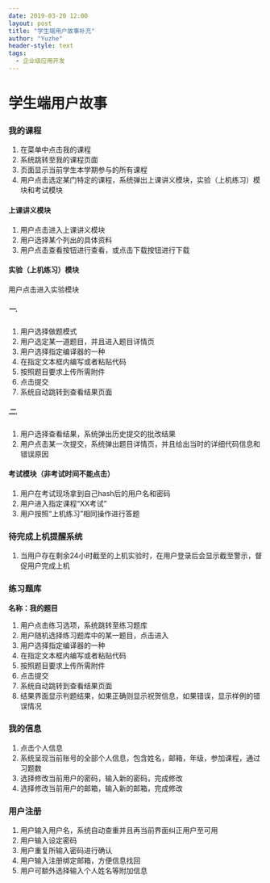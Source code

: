 ```yaml
---
date: 2019-03-20 12:00
layout: post
title: "学生端用户故事补充"
author: "Yuzhe"
header-style: text
tags:
  - 企业级应用开发
---
```


#	学生端用户故事

### 我的课程

1.	在菜单中点击我的课程
2.	系统跳转至我的课程页面
3.	页面显示当前学生本学期参与的所有课程
4.	用户点击选定某门特定的课程，系统弹出上课讲义模块，实验（上机练习）模块和考试模块

#### 上课讲义模块

1.	用户点击进入上课讲义模块
2.	用户选择某个列出的具体资料
3.	用户点击查看按钮进行查看，或点击下载按钮进行下载

#### 实验（上机练习）模块

用户点击进入实验模块

##### 一.

1. 用户选择做题模式
2. 用户选定某一道题目，并且进入题目详情页
3. 用户选择指定编译器的一种
4. 在指定文本框内编写或者粘贴代码
5. 按照题目要求上传所需附件
6. 点击提交
7. 系统自动跳转到查看结果页面

##### 二.

1. 用户选择查看结果，系统弹出历史提交的批改结果
2. 用户点击某一次提交，系统弹出题目详情页，并且给出当时的详细代码信息和错误原因


#### 考试模块（非考试时间不能点击）

1. 用户在考试现场拿到自己hash后的用户名和密码
2. 用户进入指定课程“XX考试”
3. 用户按照“上机练习”相同操作进行答题


### 待完成上机提醒系统

1. 当用户存在剩余24小时截至的上机实验时，在用户登录后会显示截至警示，督促用户完成上机

### 练习题库

**名称：我的题目**

1. 用户点击练习选项，系统跳转至练习题库
2. 用户随机选择练习题库中的某一题目，点击进入
3. 用户选择指定编译器的一种
4. 在指定文本框内编写或者粘贴代码
5. 按照题目要求上传所需附件
6. 点击提交
7. 系统自动跳转到查看结果页面
8. 结果界面显示判题结果，如果正确则显示祝贺信息，如果错误，显示样例的错误情况




### 我的信息

1. 点击个人信息
2. 系统呈现当前账号的全部个人信息，包含姓名，邮箱，年级，参加课程，通过习题数
3. 选择修改当前用户的密码，输入新的密码，完成修改
4. 选择修改当前用户的邮箱，输入新的邮箱，完成修改




### 用户注册

1. 用户输入用户名，系统自动查重并且再当前界面纠正用户至可用
2. 用户输入设定密码
3. 用户重复所输入密码进行确认
4. 用户输入注册绑定邮箱，方便信息找回
5. 用户可额外选择输入个人姓名等附加信息
